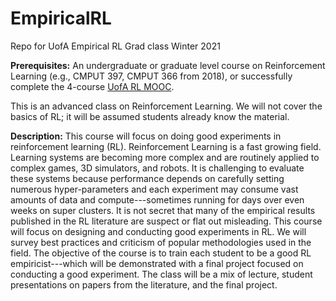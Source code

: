 # EmpiricalRL
Repo for UofA Empirical RL Grad class Winter 2021

<b>Prerequisites:</b> An undergraduate or graduate level course on Reinforcement Learning (e.g., CMPUT 397, CMPUT 366 from 2018), or successfully complete the 4-course <a href="uab.ca/RLMOOC">UofA RL MOOC</a>.

This is an advanced class on Reinforcement Learning. We will not cover the basics of RL; it will be assumed students already know the material.


<b>Description:</b> This course will focus on doing good experiments in reinforcement learning (RL). Reinforcement Learning is a fast growing field. Learning systems are becoming more complex and are routinely applied to complex games, 3D simulators, and robots. It is challenging to evaluate these systems because performance depends on carefully setting numerous hyper-parameters and each experiment may consume vast amounts of data and compute---sometimes running for days over even weeks on super clusters. It is not secret that many of the empirical results published in the RL literature are suspect or flat out misleading. This course will focus on designing and conducting good experiments in RL. We will survey best practices and criticism of popular methodologies used in the field. The objective of the course is to train each student to be a good RL empiricist---which will be demonstrated with a final project focused on conducting a good experiment. The class will be a mix of lecture, student presentations on papers from the literature, and the final project.
